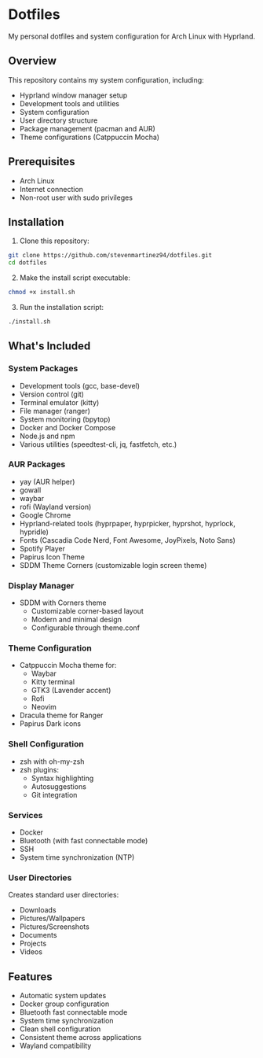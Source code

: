 # Dotfiles

My personal dotfiles and system configuration for Arch Linux with Hyprland.

## Overview

This repository contains my system configuration, including:
- Hyprland window manager setup
- Development tools and utilities
- System configuration
- User directory structure
- Package management (pacman and AUR)
- Theme configurations (Catppuccin Mocha)

## Prerequisites

- Arch Linux
- Internet connection
- Non-root user with sudo privileges

## Installation

1. Clone this repository:
```bash
git clone https://github.com/stevenmartinez94/dotfiles.git
cd dotfiles
```

2. Make the install script executable:
```bash
chmod +x install.sh
```

3. Run the installation script:
```bash
./install.sh
```

## What's Included

### System Packages
- Development tools (gcc, base-devel)
- Version control (git)
- Terminal emulator (kitty)
- File manager (ranger)
- System monitoring (bpytop)
- Docker and Docker Compose
- Node.js and npm
- Various utilities (speedtest-cli, jq, fastfetch, etc.)

### AUR Packages
- yay (AUR helper)
- gowall
- waybar
- rofi (Wayland version)
- Google Chrome
- Hyprland-related tools (hyprpaper, hyprpicker, hyprshot, hyprlock, hypridle)
- Fonts (Cascadia Code Nerd, Font Awesome, JoyPixels, Noto Sans)
- Spotify Player
- Papirus Icon Theme
- SDDM Theme Corners (customizable login screen theme)

### Display Manager
- SDDM with Corners theme
  - Customizable corner-based layout
  - Modern and minimal design
  - Configurable through theme.conf

### Theme Configuration
- Catppuccin Mocha theme for:
  - Waybar
  - Kitty terminal
  - GTK3 (Lavender accent)
  - Rofi
  - Neovim
- Dracula theme for Ranger
- Papirus Dark icons

### Shell Configuration
- zsh with oh-my-zsh
- zsh plugins:
  - Syntax highlighting
  - Autosuggestions
  - Git integration

### Services
- Docker
- Bluetooth (with fast connectable mode)
- SSH
- System time synchronization (NTP)

### User Directories
Creates standard user directories:
- Downloads
- Pictures/Wallpapers
- Pictures/Screenshots
- Documents
- Projects
- Videos

## Features

- Automatic system updates
- Docker group configuration
- Bluetooth fast connectable mode
- System time synchronization
- Clean shell configuration
- Consistent theme across applications
- Wayland compatibility